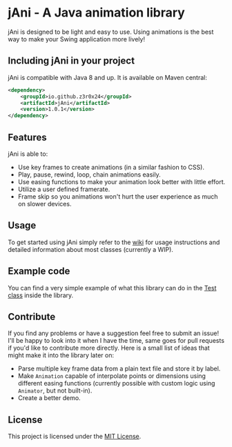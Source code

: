 # jAni - A Java animation library
jAni is designed to be light and easy to use. Using animations is the best way to make your Swing application more lively!

## Including jAni in your project
jAni is compatible with Java 8 and up. It is available on Maven central:

```xml
<dependency>
    <groupId>io.github.z3r0x24</groupId>
    <artifactId>jAni</artifactId>
    <version>1.0.1</version>
</dependency>
```

## Features
jAni is able to:
* Use key frames to create animations (in a similar fashion to CSS).
* Play, pause, rewind, loop, chain animations easily.
* Use easing functions to make your animation look better with little effort.
* Utilize a user defined framerate.
* Frame skip so you animations won't hurt the user experience as much on slower devices.

## Usage
To get started using jAni simply refer to the [wiki](https://github.com/Z3R0x24/jani/wiki) for usage instructions and detailed information about most classes (currently a WIP).

## Example code
You can find a very simple example of what this library can do in the [Test class](https://github.com/Z3R0x24/jani/blob/main/src/main/java/io/github/z3r0x24/jani/Test.java) inside the library.

## Contribute
If you find any problems or have a suggestion feel free to submit an issue! I'll be happy to look into it when I have the time, same goes for pull requests if you'd like to contribute more directly.
Here is a small list of ideas that might make it into the library later on:
* Parse multiple key frame data from a plain text file and store it by label.
* Make `Animation` capable of interpolate points or dimensions using different easing functions (currently possible with custom logic using `Animator`, but not built-in).
* Create a better demo.

## License
This project is licensed under the [MIT License](https://github.com/Z3R0x24/jani/blob/main/LICENSE).
